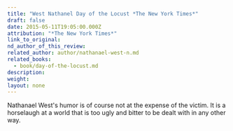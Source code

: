 ```yaml
---
title: "West Nathanel Day of the Locust *The New York Times*"
draft: false
date: 2015-05-11T19:05:00.000Z
attribution: "*The New York Times*"
link_to_original:
nd_author_of_this_review:
related_author: author/nathanael-west-n.md
related_books:
  - book/day-of-the-locust.md
description:
weight:
layout: none
---
```

Nathanael West's humor is of course not at the expense of the victim. It is a horselaugh at a world that is too ugly and bitter to be dealt with in any other way.

